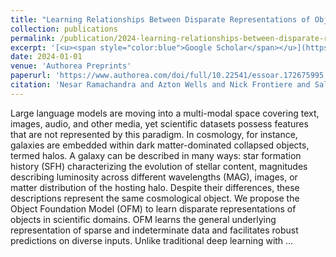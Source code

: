 ```yaml
---
title: "Learning Relationships Between Disparate Representations of Objects with Transformers and Contrastive Losses"
collection: publications
permalink: /publication/2024-learning-relationships-between-disparate-represent
excerpt: '[<u><span style="color:blue">Google Scholar</span></u>](https://scholar.google.com/scholar?q=Learning+Relationships+Between+Disparate+Representations+of+Objects+with+Transformers+and+Contrastive+Losses)'
date: 2024-01-01
venue: 'Authorea Preprints'
paperurl: 'https://www.authorea.com/doi/full/10.22541/essoar.172675995.55091022'
citation: 'Nesar Ramachandra and Azton Wells and Nick Frontiere and Salman Habib (2024). "Learning Relationships Between Disparate Representations of Objects with Transformers and Contrastive Losses". Authorea Preprints.'
---
```


Large language models are moving into a multi-modal space covering text, images, audio, and other media, yet scientific datasets possess features that are not represented by this paradigm. In cosmology, for instance, galaxies are embedded within dark matter-dominated collapsed objects, termed halos. A galaxy can be described in many ways: star formation history (SFH) characterizing the evolution of stellar content, magnitudes describing luminosity across different wavelengths (MAG), images, or matter distribution of the hosting halo. Despite their differences, these descriptions represent the same cosmological object. We propose the Object Foundation Model (OFM) to learn disparate representations of objects in scientific domains. OFM learns the general underlying representation of sparse and indeterminate data and facilitates robust predictions on diverse inputs. Unlike traditional deep learning with …
